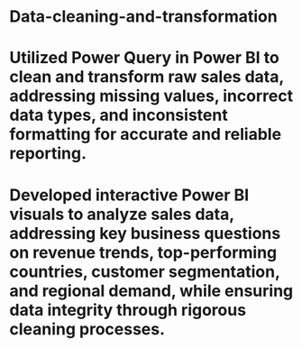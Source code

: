 # Data-cleaning-and-transformation
# Utilized Power Query in Power BI to clean and transform raw sales data, addressing missing values, incorrect data types, and inconsistent formatting for accurate and reliable reporting.

# Developed interactive Power BI visuals to analyze sales data, addressing key business questions on revenue trends, top-performing countries, customer segmentation, and regional demand, while ensuring data integrity through rigorous cleaning processes.

